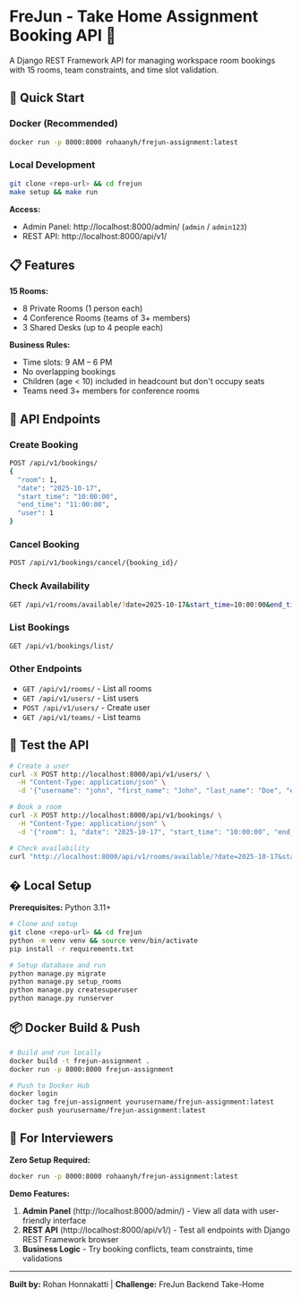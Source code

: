 # FreJun - Take Home Assignment Booking API 🎯

A Django REST Framework API for managing workspace room bookings with 15 rooms, team constraints, and time slot validation.

## 🚀 Quick Start

### Docker (Recommended)
```bash
docker run -p 8000:8000 rohaanyh/frejun-assignment:latest
```

### Local Development
```bash
git clone <repo-url> && cd frejun
make setup && make run
```

**Access:**
- Admin Panel: http://localhost:8000/admin/ (`admin` / `admin123`)
- REST API: http://localhost:8000/api/v1/

## 📋 Features

**15 Rooms:**
- 8 Private Rooms (1 person each)
- 4 Conference Rooms (teams of 3+ members)  
- 3 Shared Desks (up to 4 people each)

**Business Rules:**
- Time slots: 9 AM – 6 PM
- No overlapping bookings
- Children (age < 10) included in headcount but don't occupy seats
- Teams need 3+ members for conference rooms

## 🔗 API Endpoints

### Create Booking
```bash
POST /api/v1/bookings/
{
  "room": 1,
  "date": "2025-10-17",
  "start_time": "10:00:00",
  "end_time": "11:00:00",
  "user": 1
}
```

### Cancel Booking
```bash
POST /api/v1/bookings/cancel/{booking_id}/
```

### Check Availability
```bash
GET /api/v1/rooms/available/?date=2025-10-17&start_time=10:00:00&end_time=11:00:00
```

### List Bookings
```bash
GET /api/v1/bookings/list/
```

### Other Endpoints
- `GET /api/v1/rooms/` - List all rooms
- `GET /api/v1/users/` - List users
- `POST /api/v1/users/` - Create user
- `GET /api/v1/teams/` - List teams

## 🧪 Test the API

```bash
# Create a user
curl -X POST http://localhost:8000/api/v1/users/ \
  -H "Content-Type: application/json" \
  -d '{"username": "john", "first_name": "John", "last_name": "Doe", "email": "john@example.com", "age": 25, "gender": "M"}'

# Book a room
curl -X POST http://localhost:8000/api/v1/bookings/ \
  -H "Content-Type: application/json" \
  -d '{"room": 1, "date": "2025-10-17", "start_time": "10:00:00", "end_time": "11:00:00", "user": 1}'

# Check availability
curl "http://localhost:8000/api/v1/rooms/available/?date=2025-10-17&start_time=10:00:00&end_time=11:00:00"
```

## �️ Local Setup

**Prerequisites:** Python 3.11+

```bash
# Clone and setup
git clone <repo-url> && cd frejun
python -m venv venv && source venv/bin/activate
pip install -r requirements.txt

# Setup database and run
python manage.py migrate
python manage.py setup_rooms
python manage.py createsuperuser
python manage.py runserver
```

## 📦 Docker Build & Push

```bash
# Build and run locally
docker build -t frejun-assignment .
docker run -p 8000:8000 frejun-assignment

# Push to Docker Hub
docker login
docker tag frejun-assignment yourusername/frejun-assignment:latest
docker push yourusername/frejun-assignment:latest
```

## 🎯 For Interviewers

**Zero Setup Required:**
```bash
docker run -p 8000:8000 rohaanyh/frejun-assignment:latest
```

**Demo Features:**
1. **Admin Panel** (http://localhost:8000/admin/) - View all data with user-friendly interface
2. **REST API** (http://localhost:8000/api/v1/) - Test all endpoints with Django REST Framework browser
3. **Business Logic** - Try booking conflicts, team constraints, time validations

---

**Built by:** Rohan Honnakatti | **Challenge:** FreJun Backend Take-Home
